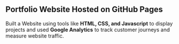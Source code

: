 ## Portfolio Website Hosted on GitHub Pages

Built a Website using tools like  **HTML, CSS, and Javascript** to display projects and used **Google Analytics** to track customer journeys and measure website traffic.

